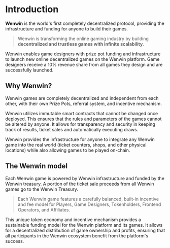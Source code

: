 # Introduction
  
**Wenwin** is the world's first completely decentralized protocol, providing the infrastructure and funding for anyone to build their games. 
> Wenwin is transforming the online gaming industry by building **decentralized and trustless games with infinite scalability**.

Wenwin enables game designers with prize pot funding and infrastructure to launch new online decentralized games on the Wenwin platform. Game designers receive a 10% revenue share from all games they design and are successfully launched. 


## Why Wenwin?
Wenwin games are completely decentralized and independent from each other, with their own Prize Pots, referral system, and incentive mechanism. 

Wenwin utilizes immutable smart contracts that cannot be changed once deployed. This ensures that the rules and parameters of the games cannot be altered by anyone. It allows for transparency and security in keeping track of results, ticket sales and automatically executing draws.

Wenwin provides the infrastructure for anyone to integrate any Wenwin game into the real world (ticket counters, shops, and other physical locations) while also allowing games to be played on-chain.

  
## The Wenwin model
Each Wenwin game is powered by Wenwin infrastructure and funded by the Wenwin treasury. A portion of the ticket sale proceeds from all Wenwin games go to the Wenwin Treasury. 

> Each Wenwin game features a carefully balanced, built-in incentive and fee model for Players, Game Designers, Tokenholders, Frontend Operators, and Affiliates.  

This unique token economy and incentive mechanism provides a sustainable funding model for the Wenwin platform and its games. It allows for a decentralized distribution of game ownership and profits, ensuring that all participants in the Wenwin ecosystem benefit from the platform's success.
